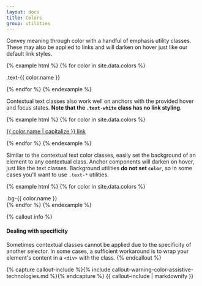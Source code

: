 ```yaml
---
layout: docs
title: Colors
group: utilities
---
```


Convey meaning through color with a handful of emphasis utility classes. These may also be applied to links and will darken on hover just like our default link styles.

{% example html %}
{% for color in site.data.colors %}
<p class="text-{{ color.name }}">.text-{{ color.name }}</p>{% endfor %}
{% endexample %}

Contextual text classes also work well on anchors with the provided hover and focus states. **Note that the `.text-white` class has no link styling.**

{% example html %}
{% for color in site.data.colors %}
<p><a href="#" class="text-{{ color.name }}{% if color.name == "white" %} bg-gray{% endif %}">{{ color.name | capitalize }} link</a></p>{% endfor %}
{% endexample %}

Similar to the contextual text color classes, easily set the background of an element to any contextual class. Anchor components will darken on hover, just like the text classes. Background utilities **do not set `color`**, so in some cases you'll want to use `.text-*` utilities.

{% example html %}
{% for color in site.data.colors %}
<div class="p-3 bg-{{ color.name }} {% if color.name == "white" %}text-gray-dark{% else %}text-white{% endif %}">.bg-{{ color.name }}</div>{% endfor %}
{% endexample %}

{% callout info %}
#### Dealing with specificity

Sometimes contextual classes cannot be applied due to the specificity of another selector. In some cases, a sufficient workaround is to wrap your element's content in a `<div>` with the class.
{% endcallout %}

{% capture callout-include %}{% include callout-warning-color-assistive-technologies.md %}{% endcapture %}
{{ callout-include | markdownify }}
